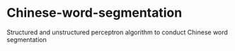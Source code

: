 # Chinese-word-segmentation
Structured and unstructured perceptron algorithm to conduct Chinese word segmentation
